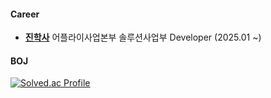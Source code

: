 #### Career
- **[진학사](https://www.jinhaksa.co.kr/)** 어플라이사업본부 솔루션사업부 Developer (2025.01 ~)

#### BOJ
[![Solved.ac Profile](http://mazassumnida.wtf/api/v2/generate_badge?boj=damiano1027)](https://solved.ac/damiano1027/)
